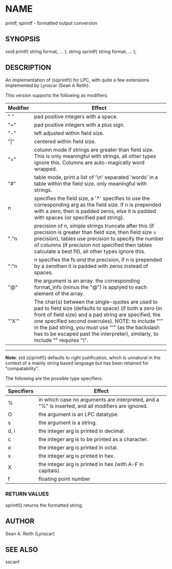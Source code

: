 # NAME

printf, sprintf - formatted output conversion

## SYNOPSIS

void printf( string format, ... );
string sprintf( string format, ... );

## DESCRIPTION

An implementation of (s)printf() for LPC, with quite a few extensions
Implemented by Lynscar (Sean A Reith).

This version supports the following as modifiers:

| Modifier | Effect |
|---|---|
|" "|pad positive integers with a space.|
|"+"|pad positive integers with a plus sign.|
|"-"|left adjusted within field size.|
|"\|"|centered within field size.|
|"="|column mode if strings are greater than field size. This is only meaningful with strings, all other types ignore this. Columns are auto-magically word wrapped.|
|"#"|table mode, print a list of '\n' separated 'words' in a table within the field size.  only meaningful with strings.|
|n|specifies the field size, a '*' specifies to use the corresponding arg as the field size.  If n is prepended with a zero, then is padded zeros, else it is padded with spaces (or specified pad string).|
|"."n|precision of n, simple strings truncate after this (if precision is greater than field size, then field size = precision), tables use precision to specify the number of columns (if precision not specified then tables calculate a best fit), all other types ignore this.|
|":"n|n specifies the fs _and_ the precision, if n is prepended by a zerothen it is padded with zeros instead of spaces.|
|"@"|the argument is an array.  the corresponding format_info (minus the "@") is applyed to each element of the array.|
|"'X'"| The char(s) between the single-quotes are used to pad to field size (defaults to space) (if both a zero (in front of field size) and a pad string are specified, the one specified second overrules).  NOTE:  to include "'" in the pad string, you must use "\'" (as the backslash has to be escaped past the interpreter), similarly, to include "\" requires "\\".|

---
**Note**: std (s)printf() defaults to right justification, which is unnatural in the context of a mainly string based language but has been retained for "compatability".

The following are the possible type specifiers.

| Specifiers | Effect |
|---|---|
|%|in which case no arguments are interpreted, and a "%" is inserted, and all modifiers are ignored.|
|O|the argument is an LPC datatype.|
|s|the argument is a string.|
|d, i|the integer arg is printed in decimal.|
|c|the integer arg is to be printed as a character.|
|o|the integer arg is printed in octal.|
|x|the integer arg is printed in hex.|
|X|the integer arg is printed in hex (with A-F in capitals).|
|f|floating point number|

### RETURN VALUES

sprintf() returns the formatted string.

## AUTHOR

Sean A. Reith (Lynscar)

## SEE ALSO

sscanf
